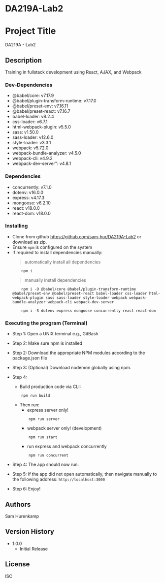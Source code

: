 # DA219A-Lab2

# Project Title
DA219A - Lab2

## Description
Training in fullstack development using React, AJAX, and Webpack


### Dev-Dependencies
* @babel/core: v7.17.9
* @babel/plugin-transform-runtime: v7.17.0
* @babel/preset-env: v7.16.11
* @babel/preset-react: v7.16.7
* babel-loader: v8.2.4
* css-loader: v6.7.1
* html-webpack-plugin: v5.5.0
* sass: v1.50.0
* sass-loader: v12.6.0
* style-loader: v3.3.1
* webpack: v5.72.0
* webpack-bundle-analyzer: v4.5.0
* webpack-cli: v4.9.2
* webpack-dev-server": v4.8.1


### Dependencies
* concurrently: v7.1.0
* dotenv: v16.0.0
* express: v4.17.3
* mongoose: v6.2.10
* react: v18.0.0
* react-dom: v18.0.0


### Installing
* Clone from github https://github.com/sam-hur/DA219A-Lab2 or download as zip.
* Ensure `npm` is configured on the system
* If required to install dependencies manually:
	> automatically install all dependencies
	```
		npm i
	```
	> manually install dependencies
	```
		npm i -D @babel/core @babel/plugin-transform-runtime @babel/preset-env @babel/preset-react babel-loader css-loader html-webpack-plugin sass sass-loader style-loader webpack webpack-bundle-analyzer webpack-cli webpack-dev-server
	```
	```
		npm i -S dotenv express mongoose concurrently react react-dom
	```

### Executing the program (Terminal)
* Step 1: Open a UNIX terminal e.g., GitBash
* Step 2: Make sure npm is installed
* Step 2: Download the appropriate NPM modules according to the package.json file
* Step 3: (Optional) Download nodemon globally using npm.
* Step 4:
	* Build production code via CLI:
	```
		npm run build
	```
	* Then run:
		* express server only!
		```
			npm run server
		```
		* webpack server only! (development)
		```
			npm run start
		```
		* run express and webpack concurrently
		```
			npm run concurrent
		```
			
			
* Step 4: The app should now run.
* Step 5: If the app did not open automatically, then navigate manually to the following address:
			```
				http://localhost:3000
			```
* Step 6: Enjoy!

## Authors
Sam Hurenkamp

## Version History
* 1.0.0
    * Initial Release

## License
ISC
